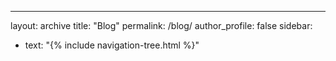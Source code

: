 ---
layout: archive
title: "Blog"
permalink: /blog/
author_profile: false
sidebar:
  - text: "{% include navigation-tree.html %}" 